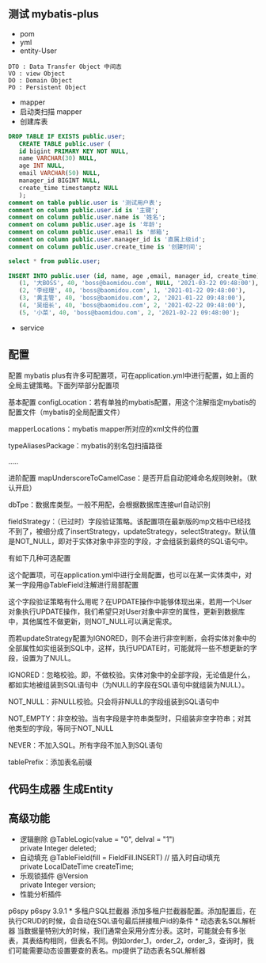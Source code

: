 ## 测试 mybatis-plus
* pom
* yml
* entity-User
```
DTO : Data Transfer Object 中间态
VO : view Object
DO : Domain Object
PO : Persistent Object
```
* mapper
* 启动类扫描 mapper
* 创建库表
````sql
DROP TABLE IF EXISTS public.user;  
   CREATE TABLE public.user (
   id bigint PRIMARY KEY NOT NULL,
   name VARCHAR(30) NULL,
   age INT NULL,
   email VARCHAR(50) NULL,
   manager_id BIGINT NULL,
   create_time timestamptz NULL
   );
comment on table public.user is '测试用户表';
comment on column public.user.id is '主键';
comment on column public.user.name is '姓名';
comment on column public.user.age is '年龄';
comment on column public.user.email is '邮箱';
comment on column public.user.manager_id is '直属上级id';
comment on column public.user.create_time is '创建时间';

select * from public.user;
     
INSERT INTO public.user (id, name, age ,email, manager_id, create_time) VALUES  
   (1, '大BOSS', 40, 'boss@baomidou.com', NULL, '2021-03-22 09:48:00'),  
   (2, '李经理', 40, 'boss@baomidou.com', 1, '2021-01-22 09:48:00'),  
   (3, '黄主管', 40, 'boss@baomidou.com', 2, '2021-01-22 09:48:00'),  
   (4, '吴组长', 40, 'boss@baomidou.com', 2, '2021-02-22 09:48:00'),  
   (5, '小菜', 40, 'boss@baomidou.com', 2, '2021-02-22 09:48:00');
````
* service


## 配置
配置
mybatis plus有许多可配置项，可在application.yml中进行配置，如上面的全局主键策略。下面列举部分配置项

基本配置
configLocation：若有单独的mybatis配置，用这个注解指定mybatis的配置文件（mybatis的全局配置文件）

mapperLocations：mybatis mapper所对应的xml文件的位置

typeAliasesPackage：mybatis的别名包扫描路径

.....

进阶配置
mapUnderscoreToCamelCase：是否开启自动驼峰命名规则映射。（默认开启）

dbTpe：数据库类型。一般不用配，会根据数据库连接url自动识别

fieldStrategy：（已过时）字段验证策略。该配置项在最新版的mp文档中已经找不到了，被细分成了insertStrategy，updateStrategy，selectStrategy。默认值是NOT_NULL，即对于实体对象中非空的字段，才会组装到最终的SQL语句中。

有如下几种可选配置

这个配置项，可在application.yml中进行全局配置，也可以在某一实体类中，对某一字段用@TableField注解进行局部配置

这个字段验证策略有什么用呢？在UPDATE操作中能够体现出来，若用一个User对象执行UPDATE操作，我们希望只对User对象中非空的属性，更新到数据库中，其他属性不做更新，则NOT_NULL可以满足需求。

而若updateStrategy配置为IGNORED，则不会进行非空判断，会将实体对象中的全部属性如实组装到SQL中，这样，执行UPDATE时，可能就将一些不想更新的字段，设置为了NULL。

IGNORED：忽略校验。即，不做校验。实体对象中的全部字段，无论值是什么，都如实地被组装到SQL语句中（为NULL的字段在SQL语句中就组装为NULL）。

NOT_NULL：非NULL校验。只会将非NULL的字段组装到SQL语句中

NOT_EMPTY：非空校验。当有字段是字符串类型时，只组装非空字符串；对其他类型的字段，等同于NOT_NULL

NEVER：不加入SQL。所有字段不加入到SQL语句

tablePrefix：添加表名前缀

## 代码生成器 生成Entity



## 高级功能
* 逻辑删除
@TableLogic(value = "0", delval = "1")  
private Integer deleted;
* 自动填充
@TableField(fill = FieldFill.INSERT) // 插入时自动填充  
    private LocalDateTime createTime;  
* 乐观锁插件
@Version  
    private Integer version; 
* 性能分析插件
<dependency>  
       <groupId>p6spy</groupId>  
       <artifactId>p6spy</artifactId>  
       <version>3.9.1</version>  
   </dependency>
* 多租户SQL拦截器
添加多租户拦截器配置。添加配置后，在执行CRUD的时候，会自动在SQL语句最后拼接租户id的条件
* 动态表名SQL解析器
当数据量特别大的时候，我们通常会采用分库分表。这时，可能就会有多张表，其表结构相同，但表名不同。例如order_1，order_2，order_3，查询时，我们可能需要动态设置要查的表名。mp提供了动态表名SQL解析器


